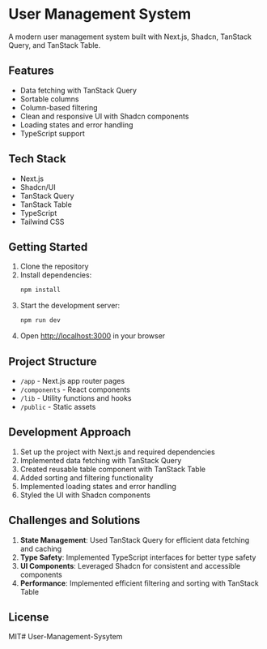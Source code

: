# User Management System

A modern user management system built with Next.js, Shadcn, TanStack Query, and TanStack Table.

## Features

- Data fetching with TanStack Query
- Sortable columns
- Column-based filtering
- Clean and responsive UI with Shadcn components
- Loading states and error handling
- TypeScript support

## Tech Stack

- Next.js
- Shadcn/UI
- TanStack Query
- TanStack Table
- TypeScript
- Tailwind CSS

## Getting Started

1. Clone the repository
2. Install dependencies:
   ```bash
   npm install
   ```
3. Start the development server:
   ```bash
   npm run dev
   ```
4. Open [http://localhost:3000](http://localhost:3000) in your browser

## Project Structure

- `/app` - Next.js app router pages
- `/components` - React components
- `/lib` - Utility functions and hooks
- `/public` - Static assets

## Development Approach

1. Set up the project with Next.js and required dependencies
2. Implemented data fetching with TanStack Query
3. Created reusable table component with TanStack Table
4. Added sorting and filtering functionality
5. Implemented loading states and error handling
6. Styled the UI with Shadcn components

## Challenges and Solutions

1. **State Management**: Used TanStack Query for efficient data fetching and caching
2. **Type Safety**: Implemented TypeScript interfaces for better type safety
3. **UI Components**: Leveraged Shadcn for consistent and accessible components
4. **Performance**: Implemented efficient filtering and sorting with TanStack Table

## License

MIT#   U s e r - M a n a g e m e n t - S y s y t e m  
 
